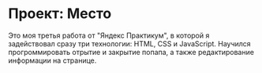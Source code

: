 # Проект: Место

Это моя третья работа от "Яндекс Практикум", в которой я задействовал сразу три технологии: HTML, CSS и JavaScript. Научился прогроммировать отрытие и закрытие попапа, а также редактирование информации на странице.
